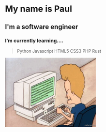 # My name is Paul
## I'm a software engineer
### I’m currently learning....
> Python
> Javascript
> HTML5
> CSS3
> PHP
> Rust

![Example Image](https://github.com/arudu/tmages/raw/main/butthead1.gif)


